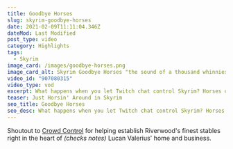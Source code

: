 ```yaml
---
title: Goodbye Horses
slug: skyrim-goodbye-horses
date: 2021-02-09T11:11:04.346Z
dateMod: Last Modified
post_type: video
category: Highlights
tags:
  - Skyrim
image_card: /images/goodbye-horses.png
image_card_alt: Skyrim Goodbye Horses "the sound of a thousand whinnies"
video_id: "907080315"
video_type: vod
excerpt: What happens when you let Twitch chat control Skyrim? Horses of courses!
teaser: Just Horsin' Around in Skyrim
seo_title: Goodbye Horses
seo_desc: What happens when you let Twitch chat control Skyrim? Horses of courses!
---
```

Shoutout to [Crowd Control](https://crowdcontrol.live/) for helping establish Riverwood's finest stables right in the heart of *(checks notes)* Lucan Valerius' home and business.